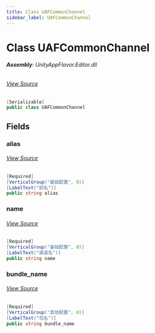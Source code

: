 ```yaml
---
title: Class UAFCommonChannel
sidebar_label: UAFCommonChannel
---
```

# Class UAFCommonChannel


###### **Assembly**: UnityAppFlavor.Editor.dll
###### [View Source](https://github.com/LiuOcean/UnityAppFlavor/blob/main/UnityAppFlavor/Assets/Editor/Settings/Common/UAFCommonChannel.cs#L6)
```csharp title="Declaration"
[Serializable]
public class UAFCommonChannel
```
## Fields
### alias

###### [View Source](https://github.com/LiuOcean/UnityAppFlavor/blob/main/UnityAppFlavor/Assets/Editor/Settings/Common/UAFCommonChannel.cs#L12)
```csharp title="Declaration"
[Required]
[VerticalGroup("基础配置", 0)]
[LabelText("别名")]
public string alias
```
### name

###### [View Source](https://github.com/LiuOcean/UnityAppFlavor/blob/main/UnityAppFlavor/Assets/Editor/Settings/Common/UAFCommonChannel.cs#L17)
```csharp title="Declaration"
[Required]
[VerticalGroup("基础配置", 0)]
[LabelText("渠道名")]
public string name
```
### bundle_name

###### [View Source](https://github.com/LiuOcean/UnityAppFlavor/blob/main/UnityAppFlavor/Assets/Editor/Settings/Common/UAFCommonChannel.cs#L22)
```csharp title="Declaration"
[Required]
[VerticalGroup("其他配置", 0)]
[LabelText("包名")]
public string bundle_name
```
